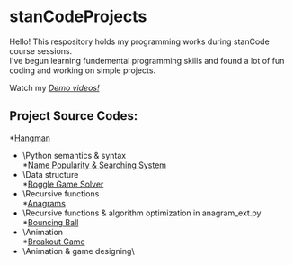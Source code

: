 # stanCodeProjects
Hello! This respository holds my programming works during stanCode course sessions.\
I've begun learning fundemental programming skills and found a lot of fun coding and working on simple projects.

Watch my *[Demo videos!](https://drive.google.com/drive/folders/1Gi3bn9qPW_gR0ISyGzVPLd5Bztdvd7rF?fbclid=IwAR36BW3v_bHn-Idsh-0_ROSWLwrXOzoervZId25OOzH2LX4b6FCGDfULdDg)*

## Project Source Codes:
*[Hangman](https://github.com/AmyTu26304/stanCodeProjects/tree/main/hangman)
  * \Python semantics & syntax\
*[Name Popularity & Searching System](https://github.com/AmyTu26304/stanCodeProjects/tree/main/baby%20names)
  * \Data structure\
*[Boggle Game Solver](https://github.com/AmyTu26304/stanCodeProjects/tree/main/boggle)
  * \Recursive functions\
*[Anagrams](https://github.com/AmyTu26304/stanCodeProjects/tree/main/anagram)
  * \Recursive functions & algorithm optimization in anagram_ext.py\
*[Bouncing Ball](https://github.com/AmyTu26304/stanCodeProjects/tree/main/bouncing%20ball)
  * \Animation\
*[Breakout Game](https://github.com/AmyTu26304/stanCodeProjects/tree/main/breakout)
  * \Animation & game designing\

